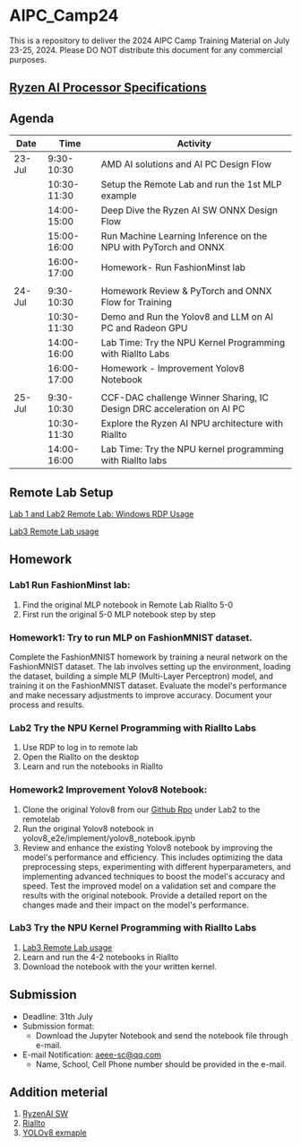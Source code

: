 # AIPC_Camp24

This is a repository to deliver the 2024 AIPC Camp Training Material on July 23-25, 2024.
Please DO NOT distribute this document for any commercial purposes.

## [Ryzen AI Processor Specifications](https://www.amd.com/en/products/processors/consumer/ryzen-ai.html#tabs-8c217919cb-item-b0799dc4e6-tab)

## Agenda

| Date   | Time        | Activity                                                              |
| ------ | ----------- | --------------------------------------------------------------------- |
| 23-Jul | 9:30-10:30  | AMD AI solutions and AI PC Design Flow                                |
|        | 10:30-11:30 | Setup the Remote Lab and run the 1st MLP example                      |
|        | 14:00-15:00 | Deep Dive the Ryzen AI SW ONNX Design Flow                            |
|        | 15:00-16:00 | Run Machine Learning Inference on the NPU with PyTorch and ONNX       |
|        | 16:00-17:00 | Homework- Run FashionMinst lab                                        |
|        |             |                                                                       |
| 24-Jul | 9:30-10:30  | Homework Review & PyTorch and ONNX Flow for Training                  |
|        | 10:30-11:30 | Demo and Run the Yolov8 and LLM on AI PC and Radeon GPU               |
|        | 14:00-16:00 | Lab Time: Try the NPU Kernel Programming with Riallto Labs            |
|        | 16:00-17:00 | Homework - Improvement Yolov8 Notebook                                |
|        |             |                                                                       |
| 25-Jul | 9:30-10:30  | CCF-DAC challenge Winner Sharing, IC Design DRC acceleration on AI PC |
|        | 10:30-11:30 | Explore the Ryzen AI NPU architecture with Riallto                    |
|        | 14:00-16:00 | Lab Time: Try the NPU kernel programming with Riallto labs            |

## Remote Lab Setup

[Lab 1 and Lab2 Remote Lab: Windows RDP Usage](./Remote_Lab_for_onnx.md)

[Lab3 Remote Lab usage](./Remote_lab_for_riallto.md)

## Homework

### Lab1 Run FashionMinst lab:

1. Find the original MLP notebook in Remote Lab Riallto 5-0
2. First run the original 5-0 MLP notebook step by step

### Homework1: Try to run MLP on  FashionMNIST dataset.

Complete the FashionMNIST homework by training a neural network on the FashionMNIST dataset. The lab involves setting up the environment, loading the dataset, building a simple MLP (Multi-Layer Perceptron) model, and training it on the FashionMNIST dataset. Evaluate the model's performance and make necessary adjustments to improve accuracy. Document your process and results.

### Lab2 Try the NPU Kernel Programming with Riallto Labs

1. Use RDP to log in to remote lab
2. Open the Riallto on the desktop
3. Learn and run the notebooks in Riallto

### Homework2 Improvement Yolov8 Notebook:

1. Clone the original Yolov8 from our [Github Rpo](https://github.com/AEEE-SummerSchool/AIPC_Camp24/tree/main) under Lab2 to the remotelab
2. Run the original Yolov8 notebook in yolov8_e2e/implement/yolov8_notebook.ipynb
3. Review and enhance the existing Yolov8 notebook by improving the model's performance and efficiency. This includes optimizing the data preprocessing steps, experimenting with different hyperparameters, and implementing advanced techniques to boost the model's accuracy and speed. Test the improved model on a validation set and compare the results with the original notebook. Provide a detailed report on the changes made and their impact on the model's performance.

### Lab3 Try the NPU Kernel Programming with Riallto Labs

1. [Lab3 Remote Lab usage](./Remote_lab_for_riallto.md)
2. Learn and run the 4-2 notebooks in Riallto
3. Download the notebook with the your written kernel.

## Submission

* Deadline: 31th July
* Submission format:
  * Download the Jupyter Notebook and send the notebook file through e-mail.
* E-mail Notification: aeee-sc@qq.com
  * Name, School, Cell Phone number should be provided in the e-mail.

## Addition meterial

1. [RyzenAI SW](https://github.com/amd/RyzenAI-SW)
2. [Riallto](https://riallto.ai/)
3. [YOLOv8 exmaple](https://github.com/amd/RyzenAI-SW/tree/main/example/yolov8)
